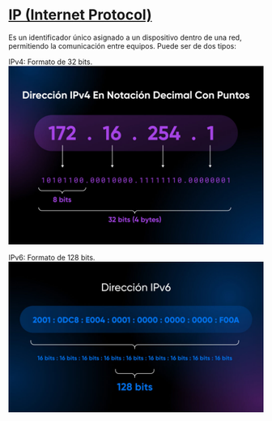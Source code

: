 # [IP (Internet Protocol)](https://www.avg.com/es/signal/what-is-an-ip-address)

Es un identificador único asignado a un dispositivo dentro de una red, permitiendo la comunicación entre equipos. Puede ser de dos tipos:

IPv4: Formato de 32 bits.
![ipv4](img/ejemIpv4.jpg)

IPv6: Formato de 128 bits.
![ipv6](img/ejemIpv6.jpg)
